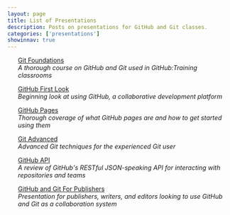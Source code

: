 ```yaml
---
layout: page
title: List of Presentations
description: Posts on presentations for GitHub and Git classes.
categories: ['presentations']
showinnav: true
---
```


<ul>

<section>
<p>
<a href="git-foundations.html">Git Foundations</a></br>
  <em>A thorough course on GitHub and Git used in GitHub:Training classrooms</em>
</p>
</section>

<section>
<p>
<a href="github-first-look.html">GitHub First Look</a></br>
  <em>Beginning look at using GitHub, a collaborative development platform</em>
</p>
</section>

<section>
<p>
<a href="github-pages.html">GitHub Pages</a></br>
  <em>Thorough coverage of what GitHub pages are and how to get started using them</em>
</p>
</section>

<section>
<p>
<a href="git-advanced.html">Git Advanced</a></br>
  <em>Advanced Git techniques for the experienced Git user</em>
</p>
</section>


<section>
<p>
<a href="github-api.html">GitHub API</a></br>
  <em>A review of GitHub&#39;s RESTful JSON-speaking API for interacting with repositories and teams</em>
</p>
</section>

<section>
<p>
<a href="git-for-publishing.html">GitHub and Git For Publishers</a></br>
  <em>Presentation for publishers, writers, and editors looking to use GitHub and Git as a collaboration system</em>
</p>
</section>

</ul>
